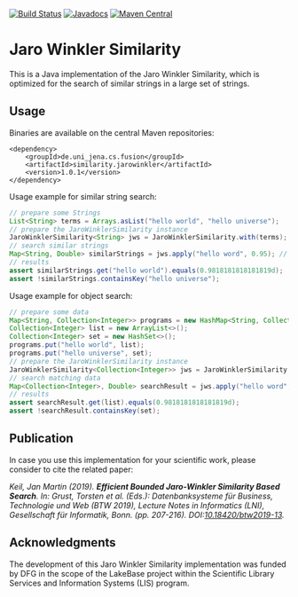 [![Build Status](https://travis-ci.org/fusion-jena/JaroWinklerSimilarity.svg?branch=master)](https://travis-ci.org/fusion-jena/JaroWinklerSimilarity)
[![Javadocs](https://javadoc.io/badge/de.uni_jena.cs.fusion/similarity.jarowinkler.svg)](https://javadoc.io/doc/de.uni_jena.cs.fusion/similarity.jarowinkler)
[![Maven Central](https://img.shields.io/maven-central/v/de.uni_jena.cs.fusion/similarity.jarowinkler.svg?label=Maven%20Central)](https://search.maven.org/artifact/de.uni_jena.cs.fusion/similarity.jarowinkler/)

# Jaro Winkler Similarity

This is a Java implementation of the Jaro Winkler Similarity, which is optimized for the search of similar strings in a large set of strings.

## Usage

Binaries are available on the central Maven repositories:

```
<dependency>
    <groupId>de.uni_jena.cs.fusion</groupId>
    <artifactId>similarity.jarowinkler</artifactId>
    <version>1.0.1</version>
</dependency>
```

Usage example for similar string search:

```java
// prepare some Strings
List<String> terms = Arrays.asList("hello world", "hello universe");
// prepare the JaroWinklerSimilarity instance
JaroWinklerSimilarity<String> jws = JaroWinklerSimilarity.with(terms);
// search similar strings
Map<String, Double> similarStrings = jws.apply("hello word", 0.95); // please note the missing "l"
// results
assert similarStrings.get("hello world").equals(0.9818181818181819d);
assert !similarStrings.containsKey("hello universe");
```

Usage example for object search:

```java
// prepare some data
Map<String, Collection<Integer>> programs = new HashMap<String, Collection<Integer>>();
Collection<Integer> list = new ArrayList<>();
Collection<Integer> set = new HashSet<>();
programs.put("hello world", list);
programs.put("hello universe", set);
// prepare the JaroWinklerSimilarity instance
JaroWinklerSimilarity<Collection<Integer>> jws = JaroWinklerSimilarity.with(programs);
// search matching data
Map<Collection<Integer>, Double> searchResult = jws.apply("hello word", 0.95); // please note the missing "l"
// results
assert searchResult.get(list).equals(0.9818181818181819d);
assert !searchResult.containsKey(set);
```

## Publication
In case you use this implementation for your scientific work, please consider to cite the related paper:

*Keil, Jan Martin (2019). **Efficient Bounded Jaro-Winkler Similarity Based Search**. In:  Grust, Torsten et al. (Eds.): Datenbanksysteme für Business, Technologie und Web (BTW 2019), Lecture Notes in Informatics (LNI), Gesellschaft für Informatik, Bonn. (pp. 207-216). DOI:[10.18420/btw2019-13](https://doi.org/10.18420/btw2019-13).*

## Acknowledgments
The development of this Jaro Winkler Similarity implementation was funded by DFG in the scope of the LakeBase project within the Scientific Library Services and Information Systems (LIS) program.
